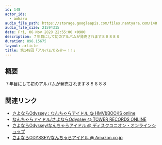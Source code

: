 ```yaml
---
id: 148
actor_ids:
  - aoharu
audio_file_path: https://storage.googleapis.com/files.nantyara.com/148.mp3
audio_file_size: 21594315
date: Fri, 06 Nov 2020 22:55:00 +0900
description: ７年目にして初のアルバムが発売されます８８８８８
duration: 896.15675
layout: article
title: 第148回「アルバムでるぞー！！」
---
```

## 概要

７年目にして初のアルバムが発売されます８８８８８

## 関連リンク

* [さよならOdyssey : なんちゃらアイドル @ HMV&BOOKS online](https://www.hmv.co.jp/artist_%E3%81%AA%E3%82%93%E3%81%A1%E3%82%83%E3%82%89%E3%82%A2%E3%82%A4%E3%83%89%E3%83%AB_000000000780774/item_%E3%81%95%E3%82%88%E3%81%AA%E3%82%89Odyssey_11260141)
* [なんちゃらアイドル/さよならOdyssey @ TOWER RECORDS ONLINE](https://tower.jp/item/5102277/%E3%81%95%E3%82%88%E3%81%AA%E3%82%89Odyssey)
* [さよならOdyssey/なんちゃらアイドル @ ディスクユニオン・オンラインショップ](https://diskunion.net/portal/ct/detail/1008199769)
* [さよならODYSSEY/なんちゃらアイドル @ Amazon.co.jp](http://amazon.co.jp/dp/B08JHLJ7CY)